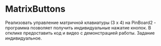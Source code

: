 # MatrixButtons 

Реализовать управление матричной клавиатуры (3 x 4) на PinBoard2 - программа позволяет получить индивидуальные нажатие кнопок. В отклике предоставить код и видео с демонстрацией работы. Задание индивидуальное.
